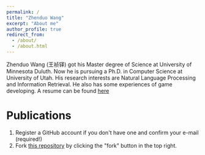 ```yaml
---
permalink: /
title: "Zhenduo Wang"
excerpt: "About me"
author_profile: true
redirect_from: 
  - /about/
  - /about.html
---
```


Zhenduo Wang (王祯铎) got his Master degree of Science at University of Minnesota Duluth. Now he is pursuing a Ph.D. in Computer Science at University of Utah. His research interests are Natural Language Processing and Information Retrieval. He also has some experiences of game developing. A resume can be found [here](https://github.com/zhenduow/zhenduow.github.io/edit/master/files/resume.pdf)

Publications
======
1. Register a GitHub account if you don't have one and confirm your e-mail (required!)
1. Fork [this repository](https://github.com/academicpages/academicpages.github.io) by clicking the "fork" button in the top right. 
